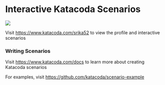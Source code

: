 # Interactive Katacoda Scenarios

[![](http://shields.katacoda.com/katacoda/srika52/count.svg)](https://www.katacoda.com/srika52 "Get your profile on Katacoda.com")

Visit https://www.katacoda.com/srika52 to view the profile and interactive scenarios

### Writing Scenarios
Visit https://www.katacoda.com/docs to learn more about creating Katacoda scenarios

For examples, visit https://github.com/katacoda/scenario-example
